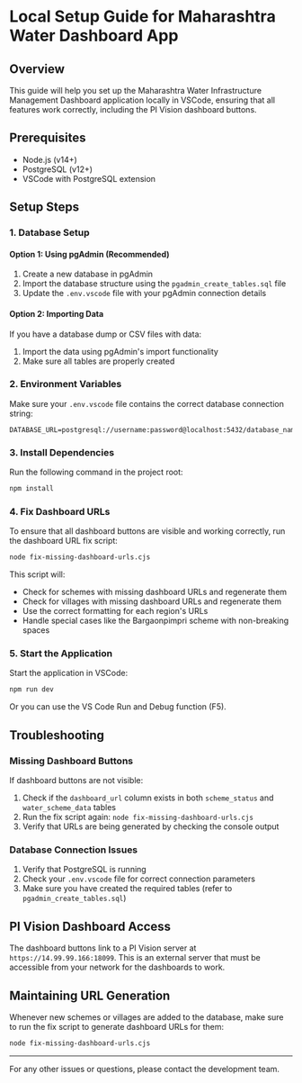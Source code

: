# Local Setup Guide for Maharashtra Water Dashboard App

## Overview
This guide will help you set up the Maharashtra Water Infrastructure Management Dashboard application locally in VSCode, ensuring that all features work correctly, including the PI Vision dashboard buttons.

## Prerequisites
- Node.js (v14+)
- PostgreSQL (v12+)
- VSCode with PostgreSQL extension

## Setup Steps

### 1. Database Setup

#### Option 1: Using pgAdmin (Recommended)
1. Create a new database in pgAdmin
2. Import the database structure using the `pgadmin_create_tables.sql` file
3. Update the `.env.vscode` file with your pgAdmin connection details

#### Option 2: Importing Data
If you have a database dump or CSV files with data:
1. Import the data using pgAdmin's import functionality
2. Make sure all tables are properly created

### 2. Environment Variables
Make sure your `.env.vscode` file contains the correct database connection string:

```
DATABASE_URL=postgresql://username:password@localhost:5432/database_name
```

### 3. Install Dependencies
Run the following command in the project root:

```bash
npm install
```

### 4. Fix Dashboard URLs
To ensure that all dashboard buttons are visible and working correctly, run the dashboard URL fix script:

```bash
node fix-missing-dashboard-urls.cjs
```

This script will:
- Check for schemes with missing dashboard URLs and regenerate them
- Check for villages with missing dashboard URLs and regenerate them
- Use the correct formatting for each region's URLs
- Handle special cases like the Bargaonpimpri scheme with non-breaking spaces

### 5. Start the Application
Start the application in VSCode:

```bash
npm run dev
```

Or you can use the VS Code Run and Debug function (F5).

## Troubleshooting

### Missing Dashboard Buttons
If dashboard buttons are not visible:

1. Check if the `dashboard_url` column exists in both `scheme_status` and `water_scheme_data` tables
2. Run the fix script again: `node fix-missing-dashboard-urls.cjs`
3. Verify that URLs are being generated by checking the console output

### Database Connection Issues
1. Verify that PostgreSQL is running
2. Check your `.env.vscode` file for correct connection parameters
3. Make sure you have created the required tables (refer to `pgadmin_create_tables.sql`)

## PI Vision Dashboard Access
The dashboard buttons link to a PI Vision server at `https://14.99.99.166:18099`. This is an external server that must be accessible from your network for the dashboards to work.

## Maintaining URL Generation
Whenever new schemes or villages are added to the database, make sure to run the fix script to generate dashboard URLs for them:

```bash
node fix-missing-dashboard-urls.cjs
```

---

For any other issues or questions, please contact the development team.
